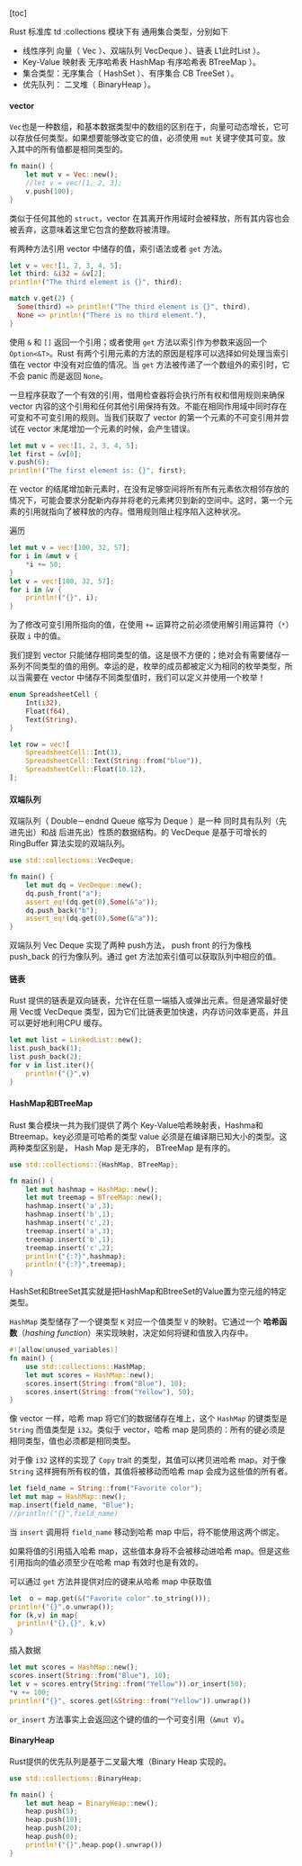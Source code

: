 [toc]

Rust 标准库 td :collections 模块下有 通用集合类型，分别如下

- 线性序列 向量（ Vec ）、双端队列 VecDeque ）、链表 L1此时List ）。 
- Key-Value 映射表 无序哈希表 HashMap 有序哈希表 BTreeMap ）。
- 集合类型：无序集合（ HashSet ）、有序集合 CB TreeSet ）。
- 优先队列： 二叉堆（ BinaryHeap ）。

#### vector

 `Vec`也是一种数组，和基本数据类型中的数组的区别在于，向量可动态增长，它可以存放任何类型。如果想要能够改变它的值，必须使用 `mut` 关键字使其可变。放入其中的所有值都是相同类型的。

```rust
fn main() {
    let mut v = Vec::new();
    //let v = vec![1, 2, 3];
    v.push(100);
}
```

类似于任何其他的 `struct`，vector 在其离开作用域时会被释放，所有其内容也会被丢弃，这意味着这里它包含的整数将被清理。

有两种方法引用 vector 中储存的值，索引语法或者 `get` 方法。

```rust
let v = vec![1, 2, 3, 4, 5];
let third: &i32 = &v[2];
println!("The third element is {}", third);

match v.get(2) {
  Some(third) => println!("The third element is {}", third),
  None => println!("There is no third element."),
}
```

使用 `&` 和 `[]` 返回一个引用；或者使用 `get` 方法以索引作为参数来返回一个 `Option<&T>`。Rust 有两个引用元素的方法的原因是程序可以选择如何处理当索引值在 vector 中没有对应值的情况。当 `get` 方法被传递了一个数组外的索引时，它不会 panic 而是返回 `None`。

一旦程序获取了一个有效的引用，借用检查器将会执行所有权和借用规则来确保 vector 内容的这个引用和任何其他引用保持有效。不能在相同作用域中同时存在可变和不可变引用的规则。当我们获取了 vector 的第一个元素的不可变引用并尝试在 vector 末尾增加一个元素的时候，会产生错误。

```rust
let mut v = vec![1, 2, 3, 4, 5];
let first = &v[0];
v.push(6);
println!("The first element is: {}", first);
```

在 vector 的结尾增加新元素时，在没有足够空间将所有所有元素依次相邻存放的情况下，可能会要求分配新内存并将老的元素拷贝到新的空间中。这时，第一个元素的引用就指向了被释放的内存。借用规则阻止程序陷入这种状况。

遍历

```rust
let mut v = vec![100, 32, 57];
for i in &mut v {
    *i += 50;
}
let v = vec![100, 32, 57];
for i in &v {
    println!("{}", i);
}
```

为了修改可变引用所指向的值，在使用 `+=` 运算符之前必须使用解引用运算符（`*`）获取 `i` 中的值。

我们提到 vector 只能储存相同类型的值。这是很不方便的；绝对会有需要储存一系列不同类型的值的用例。幸运的是，枚举的成员都被定义为相同的枚举类型，所以当需要在 vector 中储存不同类型值时，我们可以定义并使用一个枚举！

```rust
enum SpreadsheetCell {
    Int(i32),
    Float(f64),
    Text(String),
}

let row = vec![
    SpreadsheetCell::Int(3),
    SpreadsheetCell::Text(String::from("blue")),
    SpreadsheetCell::Float(10.12),
];
```

#### 双端队列

双端队列（ Double－endnd Queue 缩写为 Deque ）是一种 同时具有队列（先进先出）和战 后进先出）性质的数据结构。的 VecDeque 是基于可增长的 RingBuffer 算法实现的双端队列。

```rust
use std::collections::VecDeque;

fn main() {
    let mut dq = VecDeque::new();
    dq.push_front("a");
    assert_eq!(dq.get(0),Some(&"a"));
    dq.push_back("b");
    assert_eq!(dq.get(0),Some(&"a"));
}
```



双端队列 Vec Deque 实现了两种 push方法， push front 的行为像栈 push_back 的行为像队列。通过 get 方法加索引值可以获取队列中相应的值。

#### 链表

Rust 提供的链表是双向链表，允许在任意一端插入或弹出元素。但是通常最好使用 Vec或 VecDeque 类型，因为它们比链表更加快速，内存访问效率更高，并且可以更好地利用CPU 缓存。

```rust
let mut list = LinkedList::new();
list.push_back(1);
list.push_back(2);
for v in list.iter(){
    println!("{}",v)
}
```

#### HashMap和BTreeMap

Rust 集合模块一共为我们提供了两个 Key-Value哈希映射表，Hashma和Btreemap。key必须是可哈希的类型 value 必须是在编译期已知大小的类型。这两种类型区别是， Hash Map 是无序的， BTreeMap 是有序的。

```rust
use std::collections::{HashMap, BTreeMap};

fn main() {
    let mut hashmap = HashMap::new();
    let mut treemap = BTreeMap::new();
    hashmap.insert('a',3);
    hashmap.insert('b',1);
    hashmap.insert('c',2);
    treemap.insert('a',3);
    treemap.insert('b',1);
    treemap.insert('c',2);
    println!("{:?}",hashmap);
    println!("{:?}",treemap);
}
```

HashSet和BtreeSet其实就是把HashMap和BtreeSet的Value置为空元组的特定类型。

`HashMap` 类型储存了一个键类型 `K` 对应一个值类型 `V` 的映射。它通过一个 **哈希函数**（*hashing function*）来实现映射，决定如何将键和值放入内存中。

```rust
#![allow(unused_variables)]
fn main() {
    use std::collections::HashMap;
    let mut scores = HashMap::new();
    scores.insert(String::from("Blue"), 10);
    scores.insert(String::from("Yellow"), 50);
}
```

像 vector 一样，哈希 map 将它们的数据储存在堆上，这个 `HashMap` 的键类型是 `String` 而值类型是 `i32`。类似于 vector，哈希 map 是同质的：所有的键必须是相同类型，值也必须都是相同类型。

对于像 `i32` 这样的实现了 `Copy` trait 的类型，其值可以拷贝进哈希 map。对于像 `String` 这样拥有所有权的值，其值将被移动而哈希 map 会成为这些值的所有者。

```rust
let field_name = String::from("Favorite color");
let mut map = HashMap::new();
map.insert(field_name, "Blue");
//println!("{}",field_name)
```

当 `insert` 调用将 `field_name` 移动到哈希 map 中后，将不能使用这两个绑定。

如果将值的引用插入哈希 map，这些值本身将不会被移动进哈希 map。但是这些引用指向的值必须至少在哈希 map 有效时也是有效的。

可以通过 `get` 方法并提供对应的键来从哈希 map 中获取值

```rust
let  o = map.get(&("Favorite color".to_string()));
println!("{}",o.unwrap());
for (k,v) in map{
  println!("{},{}", k,v)
}
```

插入数据

```rust
let mut scores = HashMap::new();
scores.insert(String::from("Blue"), 10);
let v = scores.entry(String::from("Yellow")).or_insert(50);
*v += 100;
println!("{}", scores.get(&String::from("Yellow")).unwrap())
```

`or_insert` 方法事实上会返回这个键的值的一个可变引用（`&mut V`）。



#### BinaryHeap 

Rust提供的优先队列是基于二叉最大堆（Binary Heap 实现的。

```rust
use std::collections::BinaryHeap;

fn main() {
    let mut heap = BinaryHeap::new();
    heap.push(5);
    heap.push(10);
    heap.push(20);
    heap.push(0);
    println!("{}",heap.pop().unwrap())
}
```


